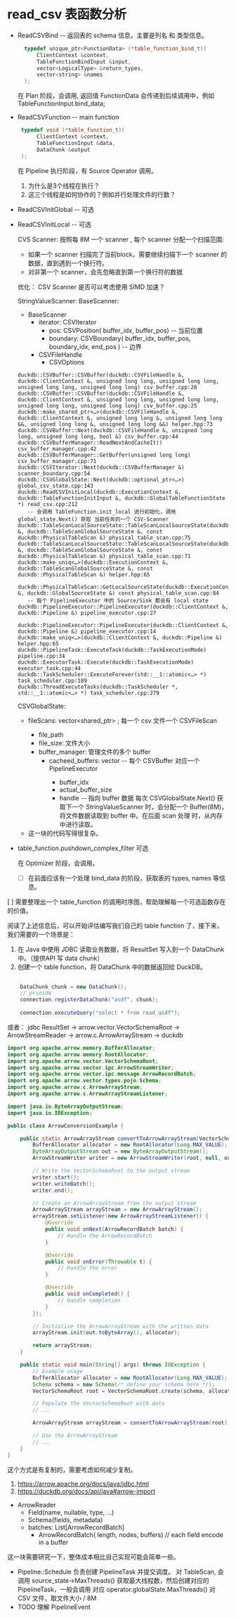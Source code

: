 # read_csv 表函数分析

- ReadCSVBind        -- 返回表的 schema 信息，主要是列名 和 类型信息。
  ```cpp
    typedef unique_ptr<FunctionData> (*table_function_bind_t)(
        ClientContext &context, 
        TableFunctionBindInput &input,
        vector<LogicalType> &return_types, 
        vector<string> &names
    );
  ```

  在 Plan 阶段，会调用, 返回值 FunctionData 会传递到后续调用中，例如 TableFunctionInput.bind_data;

- ReadCSVFunction    -- main function
  ```cpp
   typedef void (*table_function_t)(
        ClientContext &context, 
        TableFunctionInput &data, 
        DataChunk &output
   );
  ```
  在 Pipeline 执行阶段，有 Source Operator 调用。
  1. 为什么是3个线程在执行？
  2. 这三个线程是如何协作的？例如并行处理文件的行数？

- ReadCSVInitGlobal   -- 可选
- ReadCSVInitLocal    -- 可选
  
  CVS Scanner: 按照每 8M 一个 scanner , 每个 scanner 分配一个扫描范围:
  - 如果一个 scanner 扫描完了当前block，需要继续扫描下一个 scanner 的数据，直到遇到一个换行符。
  - 对非第一个 scanner，会先忽略直到第一个换行符的数据

  优化： CSV Scanner 是否可以考虑使用 SIMD 加速？
  
  StringValueScanner: BaseScanner:
  - BaseScanner
    - iterator: CSVIterator
      - pos: CSVPosition( buffer_idx,  buffer_pos)  -- 当前位置
      - boundary: CSVBoundary( buffer_idx, buffer_pos, boundary_idx, end_pos ) -- 边界
    - CSVFileHandle
      - CSVOptions
      
  ```
  duckdb::CSVBuffer::CSVBuffer(duckdb::CSVFileHandle &, duckdb::ClientContext &, unsigned long long, unsigned long long, unsigned long long, unsigned long long) csv_buffer.cpp:28
  duckdb::CSVBuffer::CSVBuffer(duckdb::CSVFileHandle &, duckdb::ClientContext &, unsigned long long, unsigned long long, unsigned long long, unsigned long long) csv_buffer.cpp:25
  duckdb::make_shared_ptr<…>(duckdb::CSVFileHandle &, duckdb::ClientContext &, unsigned long long &, unsigned long long &&, unsigned long long &, unsigned long long &&) helper.hpp:73
  duckdb::CSVBuffer::Next(duckdb::CSVFileHandle &, unsigned long long, unsigned long long, bool &) csv_buffer.cpp:44
  duckdb::CSVBufferManager::ReadNextAndCacheIt() csv_buffer_manager.cpp:42
  duckdb::CSVBufferManager::GetBuffer(unsigned long long) csv_buffer_manager.cpp:71
  duckdb::CSVIterator::Next(duckdb::CSVBufferManager &) scanner_boundary.cpp:54
  duckdb::CSVGlobalState::Next(duckdb::optional_ptr<…>) global_csv_state.cpp:143
  duckdb::ReadCSVInitLocal(duckdb::ExecutionContext &, duckdb::TableFunctionInitInput &, duckdb::GlobalTableFunctionState *) read_csv.cpp:212
     -- 会调用 TableFunction.init_local 进行初始化，调用 global_state.Next() 获取 当前任务的一个 CSV-Scanner
  duckdb::TableScanLocalSourceState::TableScanLocalSourceState(duckdb::ExecutionContext &, duckdb::TableScanGlobalSourceState &, const duckdb::PhysicalTableScan &) physical_table_scan.cpp:75
  duckdb::TableScanLocalSourceState::TableScanLocalSourceState(duckdb::ExecutionContext &, duckdb::TableScanGlobalSourceState &, const duckdb::PhysicalTableScan &) physical_table_scan.cpp:71
  duckdb::make_uniq<…>(duckdb::ExecutionContext &, duckdb::TableScanGlobalSourceState &, const duckdb::PhysicalTableScan &) helper.hpp:65
  
  duckdb::PhysicalTableScan::GetLocalSourceState(duckdb::ExecutionContext &, duckdb::GlobalSourceState &) const physical_table_scan.cpp:84
     -- 每个 PipelineExecutor 中的 Source/Sink 都会有 local state
  duckdb::PipelineExecutor::PipelineExecutor(duckdb::ClientContext &, duckdb::Pipeline &) pipeline_executor.cpp:27
  
  duckdb::PipelineExecutor::PipelineExecutor(duckdb::ClientContext &, duckdb::Pipeline &) pipeline_executor.cpp:14
  duckdb::make_uniq<…>(duckdb::ClientContext &, duckdb::Pipeline &) helper.hpp:65
  duckdb::PipelineTask::ExecuteTask(duckdb::TaskExecutionMode) pipeline.cpp:34
  duckdb::ExecutorTask::Execute(duckdb::TaskExecutionMode) executor_task.cpp:44
  duckdb::TaskScheduler::ExecuteForever(std::__1::atomic<…> *) task_scheduler.cpp:189
  duckdb::ThreadExecuteTasks(duckdb::TaskScheduler *, std::__1::atomic<…> *) task_scheduler.cpp:279
  ```
  
  CSVGlobalState:
    - fileScans: vector<shared_ptr<CSVFileScan>> ; 每一个 csv 文件一个 CSVFileScan
      - file_path
      - file_size: 文件大小
      - buffer_manager: 管理文件的多个 buffer
        - cacheed_buffers: vector<CSVBuffer>  -- 每个 CSVBuffer 对应一个 PipelineExecutor
          - buffer_idx
          - actual_buffer_size
          - handle  -- 指向 buffer 数据
  每次 CSVGlobalState.Next() 获取下一个 StringValueScanner 时，会分配一个 Buffer(8M)，将文件数据读取到 buffer 中。在后面 scan 处理
  时，从内存中进行读取。
  - 这一块的代码写得很复杂。 


- table_function.pushdown_complex_filter 可选
  
  在 Optimizer 阶段，会调用。
  - [ ] 在前面应该有一个处理 bind_data 的阶段，获取表的 types, names 等信息。 

[ ] 需要整理出一个 table_function 的调用时序图，帮助理解每一个可选函数存在的价值。

阅读了上述信息后，可以开始评估编写我们自己的 table function 了，接下来，我们需要的一个场景是：
1. 在 Java 中使用 JDBC 读取业务数据，将 ResultSet 写入到一个 DataChunk 中。（提供API 写 data chunk）
2. 创建一个 table function，将 DataChunk 中的数据返回给 DuckDB。

```java
    
    DataChunk chunk = new DataChunk();  
    // prvoide 
    connection.registerDataChunk("asdf", chunk);
    
    connection.executeQuery("select * from read_asdf");
```

或者：
jdbc ResultSet -> arrow.vector.VectorSchemaRoot -> ArrowStreamReader -> arrow.c.ArrowArrayStream -> duckdb

```java
import org.apache.arrow.memory.BufferAllocator;
import org.apache.arrow.memory.RootAllocator;
import org.apache.arrow.vector.VectorSchemaRoot;
import org.apache.arrow.vector.ipc.ArrowStreamWriter;
import org.apache.arrow.vector.ipc.message.ArrowRecordBatch;
import org.apache.arrow.vector.types.pojo.Schema;
import org.apache.arrow.c.ArrowArrayStream;
import org.apache.arrow.c.ArrowArrayStreamListener;

import java.io.ByteArrayOutputStream;
import java.io.IOException;

public class ArrowConversionExample {

    public static ArrowArrayStream convertToArrowArrayStream(VectorSchemaRoot root) throws IOException {
        BufferAllocator allocator = new RootAllocator(Long.MAX_VALUE);
        ByteArrayOutputStream out = new ByteArrayOutputStream();
        ArrowStreamWriter writer = new ArrowStreamWriter(root, null, out);

        // Write the VectorSchemaRoot to the output stream
        writer.start();
        writer.writeBatch();
        writer.end();

        // Create an ArrowArrayStream from the output stream
        ArrowArrayStream arrayStream = new ArrowArrayStream();
        arrayStream.setListener(new ArrowArrayStreamListener() {
            @Override
            public void onNext(ArrowRecordBatch batch) {
                // Handle the ArrowRecordBatch
            }

            @Override
            public void onError(Throwable t) {
                // Handle the error
            }

            @Override
            public void onCompleted() {
                // Handle completion
            }
        });

        // Initialize the ArrowArrayStream with the written data
        arrayStream.init(out.toByteArray(), allocator);

        return arrayStream;
    }

    public static void main(String[] args) throws IOException {
        // Example usage
        BufferAllocator allocator = new RootAllocator(Long.MAX_VALUE);
        Schema schema = new Schema(/* define your schema here */);
        VectorSchemaRoot root = VectorSchemaRoot.create(schema, allocator);

        // Populate the VectorSchemaRoot with data
        // ...

        ArrowArrayStream arrayStream = convertToArrowArrayStream(root);

        // Use the ArrowArrayStream
        // ...
    }
}
```

这个方式是有复制的，需要考虑如何减少复制。

1. https://arrow.apache.org/docs/java/jdbc.html
2. https://duckdb.org/docs/api/java#arrow-import

- ArrowReader
  - Field(name, nullable, type, ...) 
  - Schema(fields, metadata)
  - batches: List[ArrowRecordBatch]
    - ArrowRecordBatch( length, nodes, buffers) // each field encode in a buffer

这一块需要研究一下，整体成本相比自己实现可能会简单一些。

- Pipeline::Schedule 负责创建 PipelineTask 并提交调度。
  对 TableScan, 会调用 source_state->MaxThreads() 获取最大线程数，然后创建对应的 PipelineTask，一般会调用 对应 operator.globalState.MaxThreads() 
  对 CSV 文件，取文件大小 / 8M 
- TODO 理解 PipelineEvent 
